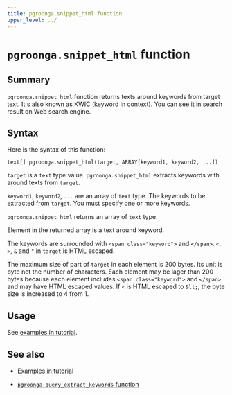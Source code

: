 ```yaml
---
title: pgroonga.snippet_html function
upper_level: ../
---
```


# `pgroonga.snippet_html` function

## Summary

`pgroonga.snippet_html` function returns texts around keywords from target text. It's also known as [KWIC](https://en.wikipedia.org/wiki/Key_Word_in_Context) (keyword in context). You can see it in search result on Web search engine.

## Syntax

Here is the syntax of this function:

```text
text[] pgroonga.snippet_html(target, ARRAY[keyword1, keyword2, ...])
```

`target` is a `text` type value. `pgroonga.snippet_html` extracts keywords with around texts from `target`.

`keyword1`, `keyword2`, `...` are an array of `text` type. The keywords to be extracted from `target`. You must specify one or more keywords.

`pgroonga.snippet_html` returns an array of `text` type.

Element in the returned array is a text around keyword.

The keywords are surrounded with `<span class="keyword">` and `</span>`. `<`, `>`, `&` and `"` in `target` is HTML escaped.

The maximum size of part of `target` in each element is 200 bytes. Its unit is byte not the number of characters. Each element may be lager than 200 bytes because each element includes `<span class="keyword">` and `</span>` and may have HTML escaped values. If `<` is HTML escaped to `&lt;`, the byte size is increased to 4 from 1.

## Usage

See [examples in tutorial](../../tutorial/#snippet).

## See also

  * [Examples in tutorial](../../tutorial/#snippet)

  * [`pgroonga.query_extract_keywords` function](pgroonga-query-extract-keywords.html)
